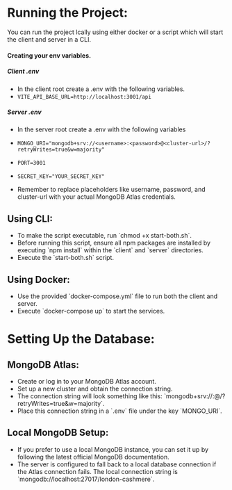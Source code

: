 # Running the Project:
You can run the project lcally using either docker or a script which will start the client and server in a CLI.

#### Creating your env variables. 

##### Client .env
- In the client root create a .env with the following variables.
- `VITE_API_BASE_URL=http://localhost:3001/api`

##### Server .env
- In the server root create a .env with the following variables
- `MONGO_URI="mongodb+srv://<username>:<password>@<cluster-url>/?retryWrites=true&w=majority"`
- `PORT=3001`
- `SECRET_KEY="YOUR_SECRET_KEY"`

- Remember to replace placeholders like username, password, and cluster-url with your actual MongoDB Atlas credentials.


## Using CLI:
- To make the script executable, run \`chmod +x start-both.sh\`.
- Before running this script, ensure all npm packages are installed by executing \`npm install\` within the \`client\` and \`server\` directories.
- Execute the \`start-both.sh\` script.

## Using Docker:
- Use the provided \`docker-compose.yml\` file to run both the client and server.
- Execute \`docker-compose up\` to start the services.

# Setting Up the Database:

## MongoDB Atlas:
- Create or log in to your MongoDB Atlas account.
- Set up a new cluster and obtain the connection string.
- The connection string will look something like this: \`mongodb+srv://<username>:<password>@<cluster-url>/?retryWrites=true&w=majority\`.
- Place this connection string in a \`.env\` file under the key \`MONGO_URI\`.

## Local MongoDB Setup:
- If you prefer to use a local MongoDB instance, you can set it up by following the latest official MongoDB documentation.
- The server is configured to fall back to a local database connection if the Atlas connection fails. The local connection string is \`mongodb://localhost:27017/london-cashmere\`.


